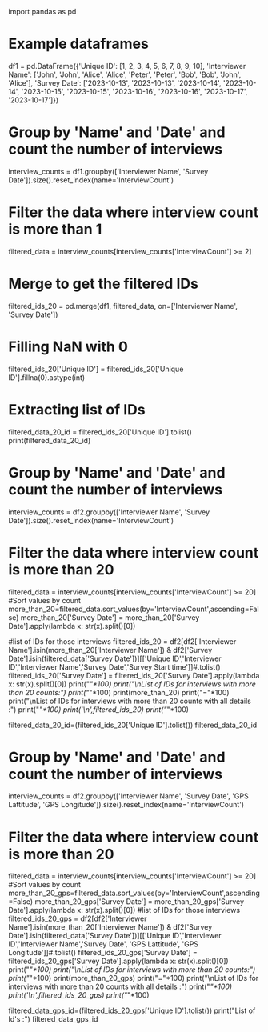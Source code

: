 import pandas as pd

# Example dataframes
df1 = pd.DataFrame({'Unique ID': [1, 2, 3, 4, 5, 6, 7, 8, 9, 10],
                    'Interviewer Name': ['John', 'John', 'Alice', 'Alice', 'Peter', 'Peter', 'Bob', 'Bob', 'John', 'Alice'],
                    'Survey Date': ['2023-10-13', '2023-10-13', '2023-10-14', '2023-10-14', '2023-10-15', '2023-10-15', '2023-10-16', '2023-10-16', '2023-10-17', '2023-10-17']})

# Group by 'Name' and 'Date' and count the number of interviews
interview_counts = df1.groupby(['Interviewer Name', 'Survey Date']).size().reset_index(name='InterviewCount')

# Filter the data where interview count is more than 1
filtered_data = interview_counts[interview_counts['InterviewCount'] >= 2]

# Merge to get the filtered IDs
filtered_ids_20 = pd.merge(df1, filtered_data, on=['Interviewer Name', 'Survey Date'])

# Filling NaN with 0
filtered_ids_20['Unique ID'] = filtered_ids_20['Unique ID'].fillna(0).astype(int)

# Extracting list of IDs
filtered_data_20_id = filtered_ids_20['Unique ID'].tolist()
print(filtered_data_20_id)






# Group by 'Name' and 'Date' and count the number of interviews
interview_counts = df2.groupby(['Interviewer Name', 'Survey Date']).size().reset_index(name='InterviewCount')
# Filter the data where interview count is more than 20
filtered_data = interview_counts[interview_counts['InterviewCount'] >= 20]
#Sort values by count
more_than_20=filtered_data.sort_values(by='InterviewCount',ascending=False)
more_than_20['Survey Date'] = more_than_20['Survey Date'].apply(lambda x: str(x).split()[0])

#list of IDs for those interviews
filtered_ids_20 = df2[df2['Interviewer Name'].isin(more_than_20['Interviewer Name']) & df2['Survey Date'].isin(filtered_data['Survey Date'])][['Unique ID','Interviewer ID','Interviewer Name','Survey Date','Survey Start time']]#.tolist()
filtered_ids_20['Survey Date'] = filtered_ids_20['Survey Date'].apply(lambda x: str(x).split()[0])
print("_"*100)
print("\nList of IDs for interviews with more than 20 counts:")
print("_"*100)
print(more_than_20)
print("="*100)
print("\nList of IDs for interviews with more than 20 counts with all details :")
print("_"*100)
print('\n',filtered_ids_20)
print("_"*100)


filtered_data_20_id=(filtered_ids_20['Unique ID'].tolist())
filtered_data_20_id


















# Group by 'Name' and 'Date' and count the number of interviews
interview_counts = df2.groupby(['Interviewer Name', 'Survey Date', 'GPS Lattitude', 'GPS Longitude']).size().reset_index(name='InterviewCount')
# Filter the data where interview count is more than 20
filtered_data = interview_counts[interview_counts['InterviewCount'] >= 20]
#Sort values by count
more_than_20_gps=filtered_data.sort_values(by='InterviewCount',ascending=False)
more_than_20_gps['Survey Date'] = more_than_20_gps['Survey Date'].apply(lambda x: str(x).split()[0])
#list of IDs for those interviews
filtered_ids_20_gps = df2[df2['Interviewer Name'].isin(more_than_20['Interviewer Name']) & df2['Survey Date'].isin(filtered_data['Survey Date'])][['Unique ID','Interviewer ID','Interviewer Name','Survey Date', 'GPS Lattitude', 'GPS Longitude']]#.tolist()
filtered_ids_20_gps['Survey Date'] = filtered_ids_20_gps['Survey Date'].apply(lambda x: str(x).split()[0])
print("_"*100)
print("\nList of IDs for interviews with more than 20 counts:")
print("_"*100)
print(more_than_20_gps)
print("="*100)
print("\nList of IDs for interviews with more than 20 counts with all details :")
print("_"*100)
print('\n',filtered_ids_20_gps)
print("_"*100)


filtered_data_gps_id=(filtered_ids_20_gps['Unique ID'].tolist())
print("List of Id's :")
filtered_data_gps_id
